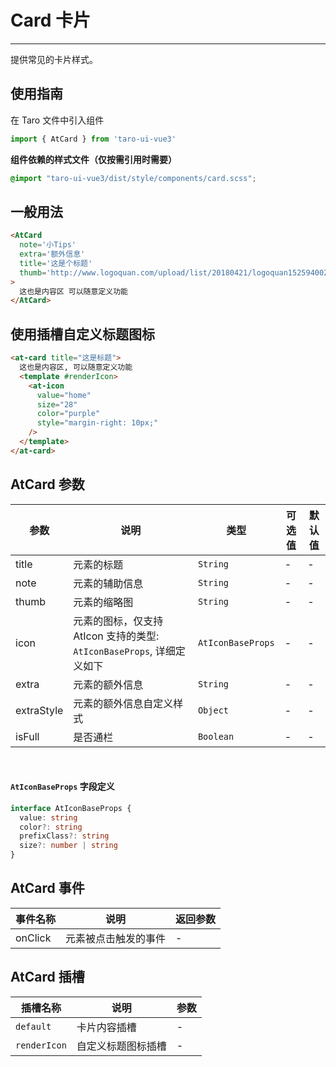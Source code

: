 # Card 卡片

---

提供常见的卡片样式。

## 使用指南

在 Taro 文件中引入组件


```typescript
import { AtCard } from 'taro-ui-vue3'
```


**组件依赖的样式文件（仅按需引用时需要）**


```scss
@import "taro-ui-vue3/dist/style/components/card.scss";
```


## 一般用法


```html
<AtCard
  note='小Tips'
  extra='额外信息'
  title='这是个标题'
  thumb='http://www.logoquan.com/upload/list/20180421/logoquan15259400209.PNG'
>
  这也是内容区 可以随意定义功能
</AtCard>
```

## 使用插槽自定义标题图标
```html
<at-card title="这是标题">
  这也是内容区, 可以随意定义功能
  <template #renderIcon>
    <at-icon
      value="home"
      size="28"
      color="purple"
      style="margin-right: 10px;"
    />
  </template>
</at-card>
```

## AtCard 参数

| 参数   | 说明           | 类型    | 可选值 | 默认值 |
| ------ | -------------- | ------- | ------ | ------ |
| title  | 元素的标题     | `String`  | -      | -      |
| note   | 元素的辅助信息 | `String`  | -      | -      |
| thumb  | 元素的缩略图   | `String`  | -      | -      |
| icon  | 元素的图标，仅支持 AtIcon 支持的类型: `AtIconBaseProps`, 详细定义如下  | `AtIconBaseProps`  | -      | -      |
| extra  | 元素的额外信息 | `String`  | -      | -      |
| extraStyle | 元素的额外信息自定义样式 | `Object` | - | - |
| isFull | 是否通栏       | `Boolean` | -      | -      |

<br>

#### `AtIconBaseProps` 字段定义

```ts
interface AtIconBaseProps {
  value: string
  color?: string
  prefixClass?: string
  size?: number | string
}
```


## AtCard 事件

| 事件名称 | 说明                 | 返回参数 |
| -------- | -------------------- | -------- |
| onClick  | 元素被点击触发的事件 | -        |

## AtCard 插槽
| 插槽名称   | 说明           | 参数    |
| ------    | -------------- | ------|
| `default` | 卡片内容插槽     | -    |
| `renderIcon` | 自定义标题图标插槽  | -  |